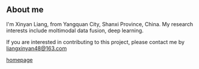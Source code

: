 ## About me

I'm Xinyan Liang, from Yangquan City, Shanxi Province, China.
My research interests include moltimodal data fusion, deep learning.


If you are interested in contributing to this project, please contact me by liangxinyan48@163.com

[homepage](xinyanliang.github.io)






